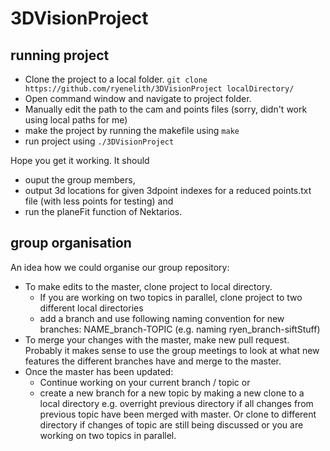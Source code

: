 # 3DVisionProject

## running project
- Clone the project to a local folder. `git clone https://github.com/ryenelith/3DVisionProject localDirectory/`
- Open command window and navigate to project folder.
- Manually edit the path to the cam and points files (sorry, didn't work using local paths for me) 
- make the project by running the makefile using `make`
- run project using `./3DVisionProject`

Hope you get it working. It should 
- ouput the group members, 
- output 3d locations for given 3dpoint indexes for a reduced points.txt file (with less points for testing) and 
- run the planeFit function of Nektarios.

## group organisation

An idea how we could organise our group repository:

* To make edits to the master, clone project to local directory. 
  * If you are working on two topics in parallel, clone project to two different local directories
  * add a branch and use following naming convention for new branches: NAME_branch-TOPIC (e.g. naming ryen_branch-siftStuff)
* To merge your changes with the master, make new pull request. Probably it makes sense to use the group meetings to look at what new features the different branches have and merge to the master.
* Once the master has been updated:
  * Continue working on your current branch / topic or
  * create a new branch for a new topic by making a new clone to a local directory e.g. overright previous directory if all changes from previous topic have been merged with master. Or clone to different directory if changes of topic are still being discussed or you are working on two topics in parallel.
